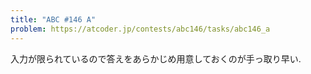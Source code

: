 ```yaml
---
title: "ABC #146 A"
problem: https://atcoder.jp/contests/abc146/tasks/abc146_a
---
```

入力が限られているので答えをあらかじめ用意しておくのが手っ取り早い.
